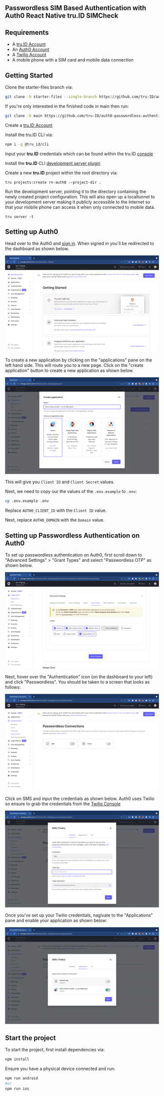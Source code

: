 ## Passwordless SIM Based Authentication with Auth0 React Native **tru.ID** SIMCheck

## Requirements

- A [tru.ID Account](https://tru.id)
- An [Auth0 Account](https://manage.auth0.com)
- A [Twilio Account](https://www.twilio.com)
- A mobile phone with a SIM card and mobile data connection

## Getting Started

Clone the starter-files branch via:

```bash
git clone -b starter-files --single-branch https://github.com/tru-ID/auth0-passwordless-authentication-react-native.git
```

If you're only interested in the finished code in main then run:

```bash
git clone -b main https://github.com/tru-ID/auth0-passwordless-authentication-react-native.git
```

Create a [tru.ID Account](https://tru.id)

Install the tru.ID CLI via:

```bash
npm i -g @tru_id/cli

```

Input your **tru.ID** credentials which can be found within the tru.ID [console](https://developer.tru.id/console)

Install the **tru.ID** CLI [development server plugin](https://github.com/tru-ID/cli-plugin-dev-server)

Create a new **tru.ID** project within the root directory via:

```
tru projects:create rn-auth0 --project-dir .
```

Run the development server, pointing it to the directory containing the newly created project configuration. This will also open up a localtunnel to your development server making it publicly accessible to the Internet so that your mobile phone can access it when only connected to mobile data.

```
tru server -t
```

## Setting up Auth0

Head over to the Auth0 and [sign in](https://manage.auth0.com). When signed in you'll be redirected to the dashboard as shown below.

![Auth0 Dashboard](./readme-assets/dashboard.png)

To create a new application by clicking on the "applications" pane on the left hand side. This will route you to a new page. Click on the "create application" button to create a new application as shown below.

![Create application page](./readme-assets/create-application.png)

This will give you `Client ID` and `Client Secret` values.

Next, we need to copy our the values of the `.env.example` to `.env`:

```bash
cp .env.example .env
```

Replace `AUTH0_CLIENT_ID` with the `Client ID` value.

Next, replace `AUTH0_DOMAIN` with the `Domain` value.


## Setting up Passwordless Authentication on Auth0

To set up passwordless authentication on Auth0, first scroll down to "Advanced Settings" > "Grant Types" and select "Passwordless OTP" as shown below. 

![Grant Types](./readme-assets/grant-types.png)

Next, hover over the "Authentication" icon (on the dashboard to your left) and click "Passwordless". You should be taken to a screen that looks as follows:

![Passwordless connections page](./readme-assets/passwordless-connections.png)

Click on SMS and input the credentials as shown below. Auth0 uses Twilio so ensure to grab the credentials from the [Twilio Console](console.twilio.com)

![Passwordless connections page](./readme-assets/sms-details.png)

Once you've set up your Twilio credentials, nagivate to the "Applications" pane and enable your application as shown below:

![Passwordless connections page](./readme-assets/sms-details-application.png)

## Start the project

To start the project, first install dependencies via:

```bash
npm install
```

Ensure you have a physical device connected and run:

```bash
npm run android
#or
npm run ios
```
